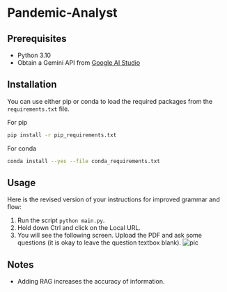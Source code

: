 # Pandemic-Analyst



## Prerequisites
- Python 3.10
- Obtain a Gemini API from [Google AI Studio](https://ai.google.dev/gemini-api/docs/workspace)

## Installation

You can use either pip or conda to load the required packages from the `requirements.txt` file.

For pip
```bash
pip install -r pip_requirements.txt
```

For conda
```bash
conda install --yes --file conda_requirements.txt
```

## Usage

Here is the revised version of your instructions for improved grammar and flow:

1. Run the script `python main.py`.
2. Hold down Ctrl and click on the Local URL.
3. You will see the following screen. Upload the PDF and ask some questions (it is okay to leave the question textbox blank).
   ![pic]()

## Notes

- Adding RAG increases the accuracy of information.
